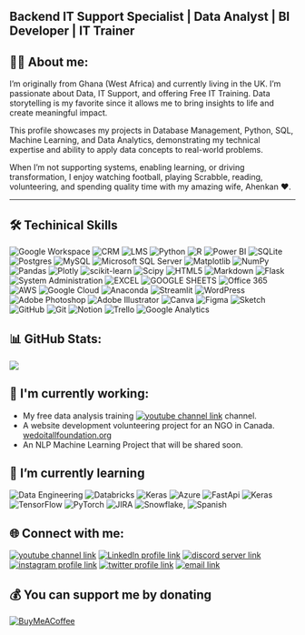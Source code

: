 ## Backend IT Support Specialist | Data Analyst | BI Developer | IT Trainer 

##  🙋‍♂️ About me:
I’m originally from Ghana (West Africa) and currently living in the UK. I’m passionate about Data, IT Support, and offering Free IT Training. Data storytelling is my favorite since it allows me to bring insights to life and create meaningful impact. <br> 

This profile showcases my projects in Database Management, Python, SQL, Machine Learning, and Data Analytics, demonstrating my technical expertise and ability to apply data concepts to real-world problems. <br>

When I’m not supporting systems, enabling learning, or driving transformation, I enjoy watching football, playing Scrabble, reading, volunteering, and spending quality time with my amazing wife, Ahenkan ❤️.

---

## 🛠️ Techinical Skills

![Google Workspace](https://img.shields.io/badge/Google%20Workspace-4285F4?style=for-the-badge&logo=google&logoColor=white)
![CRM](https://img.shields.io/badge/CRM-6DB33F?style=for-the-badge&logo=crm&logoColor=white)
![LMS](https://img.shields.io/badge/LMS-0052CC?style=for-the-badge&logo=knowledgebase&logoColor=white)
![Python](https://img.shields.io/badge/python-3670A0?style=for-the-badge&logo=python&logoColor=ffdd54) 
![R](https://img.shields.io/badge/r-%23276DC3.svg?style=for-the-badge&logo=r&logoColor=white)
![Power BI](https://img.shields.io/badge/power_bi-F2C811?style=for-the-badge&logo=powerbi&logoColor=black)
![SQLite](https://img.shields.io/badge/sqlite-%2307405e.svg?style=for-the-badge&logo=sqlite&logoColor=white) 
![Postgres](https://img.shields.io/badge/postgres-%23316192.svg?style=for-the-badge&logo=postgresql&logoColor=white)
![MySQL](https://img.shields.io/badge/mysql-4479A1.svg?style=for-the-badge&logo=mysql&logoColor=white) 
![Microsoft SQL Server](https://img.shields.io/badge/Microsoft%20SQL%20Server-CC2927?style=for-the-badge&logo=microsoft%20sql%20server&logoColor=white) 
![Matplotlib](https://img.shields.io/badge/Matplotlib-3776AB?style=for-the-badge&logo=Matplotlib&logoColor=white)
![NumPy](https://img.shields.io/badge/numpy-%23013243.svg?style=for-the-badge&logo=numpy&logoColor=white) 
![Pandas](https://img.shields.io/badge/pandas-%23150458.svg?style=for-the-badge&logo=pandas&logoColor=white) 
![Plotly](https://img.shields.io/badge/Plotly-%233F4F75.svg?style=for-the-badge&logo=plotly&logoColor=white)
![scikit-learn](https://img.shields.io/badge/scikit--learn-%23F7931E.svg?style=for-the-badge&logo=scikit-learn&logoColor=white) 
![Scipy](https://img.shields.io/badge/SciPy-%230C55A5.svg?style=for-the-badge&logo=scipy&logoColor=%white)
![HTML5](https://img.shields.io/badge/html5-%23E34F26.svg?style=for-the-badge&logo=html5&logoColor=white) 
![Markdown](https://img.shields.io/badge/markdown-%23000000.svg?style=for-the-badge&logo=markdown&logoColor=white)
![Flask](https://img.shields.io/badge/Flask-000000?style=for-the-badge&logo=flask&logoColor=white)
![System Administration](https://img.shields.io/badge/System%20Administration-2E8B57?style=for-the-badge&logo=gnubash&logoColor=white)
![EXCEL](https://img.shields.io/badge/Microsoft_Excel-217346?style=for-the-badge&logo=microsoft-excel&logoColor=white)
![GOOGLE SHEETS](https://img.shields.io/badge/Google%20Sheets-34A853?style=for-the-badge&logo=google-sheets&logoColor=white)
![Office 365](https://img.shields.io/badge/Office%20365-D83B01?style=for-the-badge&logo=Microsoft%20Office&logoColor=white)  ![AWS](https://img.shields.io/badge/AWS-%23FF9900.svg?style=for-the-badge&logo=amazon-aws&logoColor=white) ![Google Cloud](https://img.shields.io/badge/GoogleCloud-%234285F4.svg?style=for-the-badge&logo=google-cloud&logoColor=white)  ![Anaconda](https://img.shields.io/badge/Anaconda-%2344A833.svg?style=for-the-badge&logo=anaconda&logoColor=white) ![Streamlit](https://img.shields.io/badge/Streamlit-%23FE4B4B.svg?style=for-the-badge&logo=streamlit&logoColor=white) ![WordPress](https://img.shields.io/badge/WordPress-%23117AC9.svg?style=for-the-badge&logo=WordPress&logoColor=white) ![Adobe Photoshop](https://img.shields.io/badge/adobe%20photoshop-%2331A8FF.svg?style=for-the-badge&logo=adobe%20photoshop&logoColor=white) ![Adobe Illustrator](https://img.shields.io/badge/adobe%20illustrator-%23FF9A00.svg?style=for-the-badge&logo=adobe%20illustrator&logoColor=white) ![Canva](https://img.shields.io/badge/Canva-%2300C4CC.svg?style=for-the-badge&logo=Canva&logoColor=white) ![Figma](https://img.shields.io/badge/figma-%23F24E1E.svg?style=for-the-badge&logo=figma&logoColor=white) ![Sketch](https://img.shields.io/badge/Sketch-FFB387?style=for-the-badge&logo=sketch&logoColor=black) ![GitHub](https://img.shields.io/badge/github-%23121011.svg?style=for-the-badge&logo=github&logoColor=white) ![Git](https://img.shields.io/badge/git-%23F05033.svg?style=for-the-badge&logo=git&logoColor=white) ![Notion](https://img.shields.io/badge/Notion-%23000000.svg?style=for-the-badge&logo=notion&logoColor=white) ![Trello](https://img.shields.io/badge/Trello-%23026AA7.svg?style=for-the-badge&logo=Trello&logoColor=white) 
![Google Analytics](https://img.shields.io/badge/Google%20Analytics-E37400?style=for-the-badge&logo=google%20analytics&logoColor=white)


## 📊 GitHub Stats:
![](https://nirzak-streak-stats.vercel.app/?user=ObengKojo23&theme=dark&hide_border=false)<br/>


##  🔭 I'm currently working:
- My free data analysis training [![youtube channel link](https://img.shields.io/badge/YouTube-FF0000?style=for-the-badge&logo=youtube&logoColor=white)](https://youtube.com/@ObengKojo) channel.
- A website development volunteering project for an NGO in Canada. [wedoitallfoundation.org](https://wedoitallfoundation.org)
- An NLP Machine Learning Project that will be shared soon.
  

## 🌱 I’m currently learning
![Data Engineering](https://img.shields.io/badge/Data%20Engineering-FF6C37?style=for-the-badge&logo=databricks&logoColor=white) ![Databricks](https://img.shields.io/badge/Databricks-FF3621?style=for-the-badge&logo=Databricks&logoColor=white) ![Keras](https://img.shields.io/badge/Keras-%23D00000.svg?style=for-the-badge&logo=Keras&logoColor=white) ![Azure](https://img.shields.io/badge/azure-%230072C6.svg?style=for-the-badge&logo=microsoftazure&logoColor=white) ![FastApi](https://img.shields.io/badge/fastapi-109989?style=for-the-badge&logo=FASTAPI&logoColor=white) ![Keras](https://img.shields.io/badge/Keras-D00000?style=for-the-badge&logo=Keras&logoColor=white) ![TensorFlow](https://img.shields.io/badge/TensorFlow-%23FF6F00.svg?style=for-the-badge&logo=TensorFlow&logoColor=white) ![PyTorch](https://img.shields.io/badge/PyTorch-%23EE4C2C.svg?style=for-the-badge&logo=PyTorch&logoColor=white) ![JIRA](https://img.shields.io/badge/Jira-0052CC?style=for-the-badge&logo=Jira&logoColor=white) ![Snowflake](https://img.shields.io/badge/snowflake-%2329B5E8.svg?style=for-the-badge&logo=snowflake&logoColor=white), ![Spanish](https://img.shields.io/badge/Spanish-EA4335?style=for-the-badge&logo=google-translate&logoColor=white)


## 🌐 Connect with me:
[![youtube channel link](https://img.shields.io/badge/YouTube-FF0000?style=for-the-badge&logo=youtube&logoColor=white)](https://youtube.com/@ObengKojo)
[![LinkedIn profile link](https://img.shields.io/badge/LinkedIn-%230077B5?style=for-the-badge&logo=linkedin&logoColor=white)](https://linkedin.com/in/obengafari)
[![discord server link](https://img.shields.io/badge/Discord-7289DA?style=for-the-badge&logo=discord&logoColor=white)](https://discord.gg/vZavDUs4)
[![instagram profile link](https://img.shields.io/badge/Instagram-E4405F?style=for-the-badge&logo=instagram&logoColor=white)](https://instagram.com/obeng_kojo)
[![twitter profile link](https://img.shields.io/badge/Twitter-1DA1F2?style=for-the-badge&logo=twitter&logoColor=white)](https://x.com/obengafari)
[![email link](https://img.shields.io/badge/Email-D14836?style=for-the-badge&logo=gmail&logoColor=white)](mailto:emmanuel.o.afari@gmail.com)


## 💰 You can support me by donating
[![BuyMeACoffee](https://img.shields.io/badge/Buy%20Me%20a%20Coffee-ffdd00?style=for-the-badge&logo=buy-me-a-coffee&logoColor=black)](https://buymeacoffee.com/https://buymeacoffee.com/obengkojo) 






